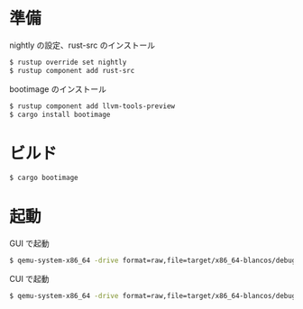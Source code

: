 # 準備
nightly の設定、rust-src のインストール
```bash
$ rustup override set nightly
$ rustup component add rust-src
```

bootimage のインストール
```bash
$ rustup component add llvm-tools-preview
$ cargo install bootimage
```

# ビルド
```bash
$ cargo bootimage
```

# 起動
GUI で起動
```bash
$ qemu-system-x86_64 -drive format=raw,file=target/x86_64-blancos/debug/bootimage-blancos.bin
```

CUI で起動
```bash
$ qemu-system-x86_64 -drive format=raw,file=target/x86_64-blancos/debug/bootimage-blancos.bin -nographic
```
